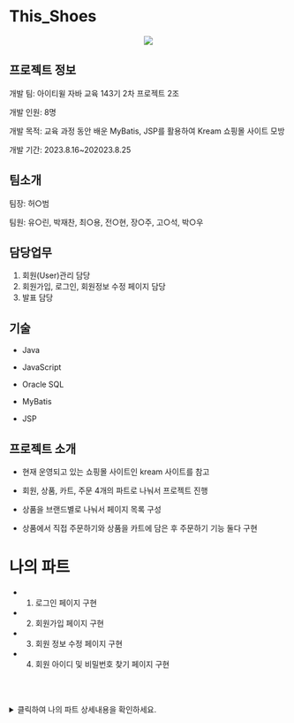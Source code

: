 #  This_Shoes

<p align="center">
  <img src="https://github.com/ykmr0331/myProject/assets/117189519/88aa1a69-1450-403f-82cf-6e5f05deb956">
</p>

## 프로젝트 정보

개발 팀: 아이티윌 자바 교육 143기 2차 프로젝트 2조

개발 인원: 8명 

개발 목적:  교육 과정 동안 배운 MyBatis, JSP를 활용하여 Kream 쇼핑몰 사이트 모방

개발 기간: 2023.8.16~202023.8.25

## 팀소개

팀장: 허○범

팀원: 유○린, 박재찬, 최○용, 전○현, 장○주, 고○석, 박○우


## 담당업무

1. 회원(User)관리 담당
2. 회원가입, 로그인, 회원정보 수정 페이지 담당
3. 발표 담당

## 기술

 
 - Java 

- JavaScript

- Oracle SQL

- MyBatis

- JSP

## 프로젝트 소개

- 현재 운영되고 있는  쇼핑몰 사이트인 kream 사이트를 참고

- 회원, 상품, 카트, 주문 4개의 파트로 나눠서 프로젝트 진행 

- 상품을 브랜드별로 나눠서 페이지 목록 구성

- 상품에서 직접 주문하기와 상품을 카트에 담은 후 주문하기 기능 둘다 구현


# 나의 파트

- 1. 로그인 페이지 구현

- 2. 회원가입 페이지 구현 

- 3. 회원 정보 수정 페이지 구현

- 4. 회원 아이디 및 비밀번호 찾기 페이지 구현

<br><br>

<details>
<summary>클릭하여 나의 파트 상세내용을 확인하세요.</summary>

<br><br>

## 1. 로그인 페이지

![로그인](https://github.com/ykmr0331/myProject/assets/117189519/39b09d47-4bd7-44ea-8fab-735d9fb1e1d0)


- This Shoes 프로젝트의 로그인 페이지
  
- Javascript를 활용하여 유효성 검사

- Java를 이용해 아이디 존재여부체크



<br><br>


## 2. 회원가입 페이지



![회원 가입 페이지](https://github.com/ykmr0331/myProject/assets/117189519/916e4dce-75f7-4e7c-8508-3bf38f3ec69c)



- This Shoes 프로젝트의 회원가입 페이지
  
- Javascript를 활용하여 가입란 입력 시 유효성 검사

- Java를 이용해 아이디 중복 체크 

<br><br>


## 3. 회원정보 수정 페이지

![회원정보수정페이지](https://github.com/ykmr0331/myProject/assets/117189519/485a06df-12c7-4aa7-896d-f187dacb0da6)


- This Shoes 프로젝트의 회원정보 수정 페이지
  
- Javascript를 활용하여 회원 정보 수정 시 유효성 검사

- session을 이용해 로그인 체크 후 로그인시 수정페이지 접근 가능


<br><br>


## 4. 아이디 및 비밀번호 찾기 페이지

![아이디 찾기](https://github.com/ykmr0331/myProject/assets/117189519/a271d0a4-b4ec-421a-95d1-64a7da251989)


- This Shoes 프로젝트의 아이디 및 비밀번호 찾기 페이지
  
- 로그인 페이지에서 Javascript로 팝업창을 열어 아이디와 비밀번호 찾기 기능을 구현



<br><br>






</details>













  


